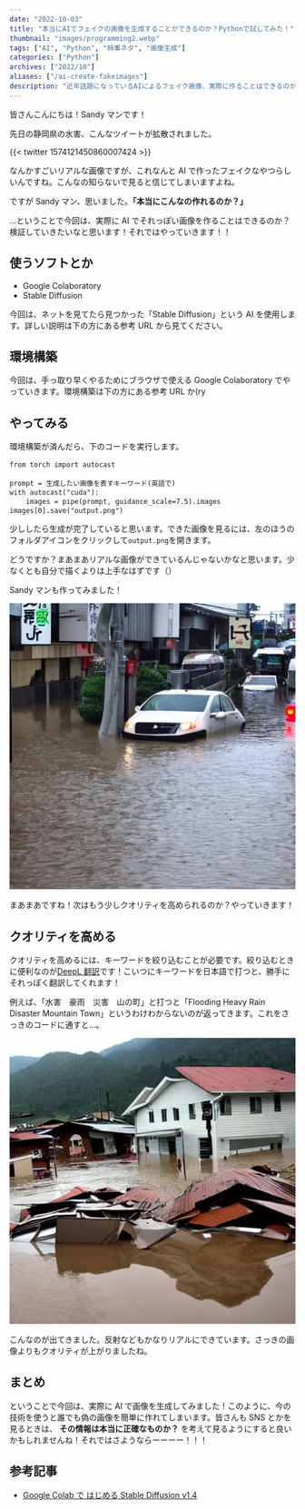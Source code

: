 ```yaml
---
date: "2022-10-03"
title: "本当にAIでフェイクの画像を生成することができるのか？Pythonで試してみた！"
thumbnail: "images/programming2.webp"
tags: ["AI", "Python", "時事ネタ", "画像生成"]
categories: ["Python"]
archives: ["2022/10"]
aliases: ["/ai-create-fakeimages"]
description: "近年話題になっているAIによるフェイク画像、実際に作ることはできるのか検証。Pythonを活用してAIを使ってみたという記事。"
---
```


皆さんこんにちは！Sandy マンです！

先日の静岡県の水害、こんなツイートが拡散されました。<!--more-->

{{< twitter 1574121450860007424 >}}

なんかすごいリアルな画像ですが、これなんと AI で作ったフェイクなやつらしいんですね。こんなの知らないで見ると信じてしまいますよね。

ですが Sandy マン、思いました。**「本当にこんなの作れるのか？」**

...ということで今回は、実際に AI でそれっぽい画像を作ることはできるのか？検証していきたいなと思います！それではやっていきます！！

## 使うソフトとか

- Google Colaboratory
- Stable Diffusion

今回は、ネットを見てたら見つかった「Stable Diffusion」という AI を使用します。詳しい説明は下の方にある参考 URL から見てください。

## 環境構築

今回は、手っ取り早くやるためにブラウザで使える Google Colaboratory でやっていきます。環境構築は下の方にある参考 URL か(ry

## やってみる

環境構築が済んだら、下のコードを実行します。

```
from torch import autocast

prompt = 生成したい画像を表すキーワード(英語で)
with autocast("cuda"):
    images = pipe(prompt, guidance_scale=7.5).images
images[0].save("output.png")
```

少ししたら生成が完了していると思います。できた画像を見るには、左のほうのフォルダアイコンをクリックして`output.png`を開きます。

どうですか？まあまあリアルな画像ができているんじゃないかなと思います。少なくとも自分で描くよりは上手なはずです（）

Sandy マンも作ってみました！

![](suigai.webp)

まあまあですね！次はもう少しクオリティを高められるのか？やっていきます！

## クオリティを高める

クオリティを高めるには、キーワードを絞り込むことが必要です。絞り込むときに便利なのが[DeepL 翻訳](https://www.deepl.com/translator)です！こいつにキーワードを日本語で打つと、勝手にそれっぽく翻訳してくれます！

例えば、「水害　豪雨　災害　山の町」と打つと「Flooding Heavy Rain Disaster Mountain Town」というわけわからないのが返ってきます。これをさっきのコードに通すと...。

![](mountaintown.webp)

こんなのが出てきました。反射などもかなりリアルにできています。さっきの画像よりもクオリティが上がりましたね。

## まとめ

ということで今回は、実際に AI で画像を生成してみました！このように、今の技術を使うと誰でも偽の画像を簡単に作れてしまいます。皆さんも SNS とかを見るときは、 **その情報は本当に正確なものか？** を考えて見るようにすると良いかもしれませんね！それではさようならーーーー！！！

## 参考記事

- [ Google Colab で はじめる Stable Diffusion v1.4](https://note.com/npaka/n/ndd549d2ce556#17e59775-92f3-4f9c-9e2f-84bd55f16367)
